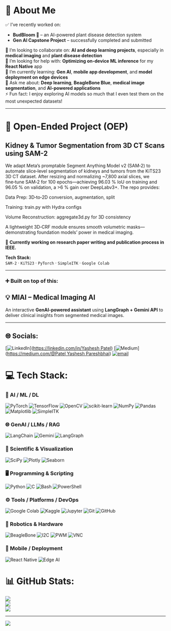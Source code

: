 # 💫 About Me  
✅ I’ve recently worked on:  
- **BudBloom 🌱** – an AI-powered plant disease detection system  
- **Gen AI Capstone Project** – successfully completed and submitted  

👥 I’m looking to collaborate on: **AI and deep learning projects**, especially in **medical imaging** and **plant disease detection**  
🤝 I’m looking for help with: **Optimizing on-device ML inference** for my **React Native** app  
🌱 I’m currently learning: **Gen AI**, **mobile app development**, and **model deployment on edge devices**  
💬 Ask me about: **Deep learning**, **BeagleBone Blue**, **medical image segmentation**, and **AI-powered applications**  
⚡ Fun fact: I enjoy exploring AI models so much that I even test them on the most unexpected datasets!

---

# 🧠 Open-Ended Project (OEP)  
## Kidney & Tumor Segmentation from 3D CT Scans using SAM-2  
We adapt Meta’s promptable Segment Anything Model v2 (SAM‑2) to automate slice‑level segmentation of kidneys and tumors from the KiTS23 3D CT dataset. After resizing and normalizing ~7,800 axial slices, we fine‑tune SAM‑2 for 100 epochs—achieving 96.03 % IoU on training and 96.05 % on validation, a >6 % gain over DeepLabv3+. The repo provides:

Data Prep: 3D‑to‑2D conversion, augmentation, split

Training: train.py with Hydra configs

Volume Reconstruction: aggregate3d.py for 3D consistency

A lightweight 3D‑CRF module ensures smooth volumetric masks—demonstrating foundation models’ power in medical imaging.

📝 **Currently working on research paper writing and publication process in IEEE.**

**Tech Stack:**  
`SAM-2` · `KiTS23` · `PyTorch` · `SimpleITK` · `Google Colab`

---

### ➕ Built on top of this:  
## 💡 MIAI – Medical Imaging AI  
An interactive **GenAI-powered assistant** using **LangGraph + Gemini API** to deliver clinical insights from segmented medical images.

---




## 🌐 Socials:
[![LinkedIn](https://img.shields.io/badge/LinkedIn-%230077B5.svg?logo=linkedin&logoColor=white)]([https://linkedin.com/in/Yashesh Patel](https://www.linkedin.com/in/yashesh-patel-918014280)) [![Medium](https://img.shields.io/badge/Medium-12100E?logo=medium&logoColor=white)]([https://medium.com/@Patel Yashesh Pareshbhai](https://medium.com/@patelyashesh26)) [![email](https://img.shields.io/badge/Email-D14836?logo=gmail&logoColor=white)](mailto:patelyashesh26@gmail.com) 

# 💻 Tech Stack:

### 🧠 AI / ML / DL
![PyTorch](https://img.shields.io/badge/PyTorch-%23EE4C2C.svg?style=for-the-badge&logo=PyTorch&logoColor=white)
![TensorFlow](https://img.shields.io/badge/TensorFlow-%23FF6F00.svg?style=for-the-badge&logo=tensorflow&logoColor=white)
![OpenCV](https://img.shields.io/badge/OpenCV-%23white.svg?style=for-the-badge&logo=opencv&logoColor=white)
![scikit-learn](https://img.shields.io/badge/scikit--learn-F7931E.svg?style=for-the-badge&logo=scikit-learn&logoColor=white)
![NumPy](https://img.shields.io/badge/Numpy-%23013243.svg?style=for-the-badge&logo=numpy&logoColor=white)
![Pandas](https://img.shields.io/badge/Pandas-%23150458.svg?style=for-the-badge&logo=pandas&logoColor=white)
![Matplotlib](https://img.shields.io/badge/Matplotlib-%230077B5.svg?style=for-the-badge&logo=matplotlib&logoColor=white)
![SimpleITK](https://img.shields.io/badge/SimpleITK-blue.svg?style=for-the-badge)

### 🌐 GenAI / LLMs / RAG
![LangChain](https://img.shields.io/badge/LangChain-%23000000.svg?style=for-the-badge&logo=data:image/svg+xml;base64,PHN2Zy...&logoColor=white)
![Gemini](https://img.shields.io/badge/Gemini-4285F4?style=for-the-badge&logo=google&logoColor=white)
![LangGraph](https://img.shields.io/badge/LangGraph-%230088cc.svg?style=for-the-badge)

### 🧪 Scientific & Visualization
![SciPy](https://img.shields.io/badge/SciPy-%230C55A5.svg?style=for-the-badge&logo=scipy&logoColor=white)
![Plotly](https://img.shields.io/badge/Plotly-%233F4F75.svg?style=for-the-badge&logo=plotly&logoColor=white)
![Seaborn](https://img.shields.io/badge/Seaborn-5A6ACF?style=for-the-badge)

### 🖥️ Programming & Scripting
![Python](https://img.shields.io/badge/python-3670A0?style=for-the-badge&logo=python&logoColor=ffdd54)
![C](https://img.shields.io/badge/C-%2300599C.svg?style=for-the-badge&logo=c&logoColor=white)
![Bash](https://img.shields.io/badge/Bash-%23121011.svg?style=for-the-badge&logo=gnu-bash&logoColor=white)
![PowerShell](https://img.shields.io/badge/PowerShell-%235391FE.svg?style=for-the-badge&logo=powershell&logoColor=white)

### ⚙️ Tools / Platforms / DevOps
![Google Colab](https://img.shields.io/badge/Google%20Colab-F9AB00?style=for-the-badge&logo=googlecolab&logoColor=white)
![Kaggle](https://img.shields.io/badge/Kaggle-20BEFF?style=for-the-badge&logo=kaggle&logoColor=white)
![Jupyter](https://img.shields.io/badge/Jupyter-F37626.svg?style=for-the-badge&logo=Jupyter&logoColor=white)
![Git](https://img.shields.io/badge/Git-%23F05033.svg?style=for-the-badge&logo=git&logoColor=white)
![GitHub](https://img.shields.io/badge/GitHub-%23121011.svg?style=for-the-badge&logo=github&logoColor=white)

### 🤖 Robotics & Hardware
![BeagleBone](https://img.shields.io/badge/BeagleBone%20Blue-000000?style=for-the-badge&logo=raspberrypi&logoColor=white)
![I2C](https://img.shields.io/badge/I2C-009688?style=for-the-badge)
![PWM](https://img.shields.io/badge/PWM-673AB7?style=for-the-badge)
![VNC](https://img.shields.io/badge/VNC-2196F3?style=for-the-badge)

### 📱 Mobile / Deployment
![React Native](https://img.shields.io/badge/React_Native-20232A?style=for-the-badge&logo=react&logoColor=61DAFB)
![Edge AI](https://img.shields.io/badge/Edge%20AI-4CAF50?style=for-the-badge)


# 📊 GitHub Stats:
![](https://github-readme-stats.vercel.app/api?username=yashesh-patel&theme=dark&hide_border=false&include_all_commits=false&count_private=false)<br/>
![](https://nirzak-streak-stats.vercel.app/?user=yashesh-patel&theme=dark&hide_border=false)<br/>
![](https://github-readme-stats.vercel.app/api/top-langs/?username=yashesh-patel&theme=dark&hide_border=false&include_all_commits=false&count_private=false&layout=compact)

---
[![](https://visitcount.itsvg.in/api?id=yashesh-patel&icon=0&color=0)](https://visitcount.itsvg.in)
